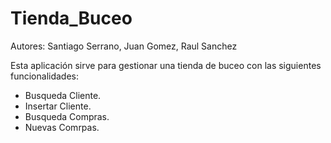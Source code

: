 Tienda_Buceo
============

Autores:  Santiago Serrano, Juan Gomez, Raul Sanchez

Esta aplicación sirve para gestionar una tienda de buceo con las siguientes funcionalidades:
  - Busqueda Cliente.
  - Insertar Cliente.
  - Busqueda Compras.
  - Nuevas Comrpas.

